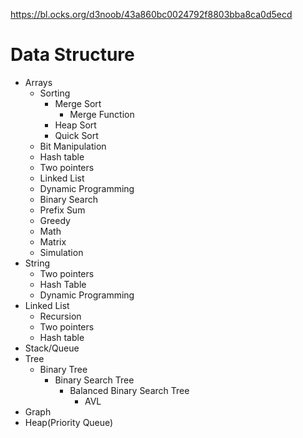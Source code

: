 https://bl.ocks.org/d3noob/43a860bc0024792f8803bba8ca0d5ecd

# Data Structure 
* Arrays
    * Sorting
        * Merge Sort
            * Merge Function
        * Heap Sort
        * Quick Sort
    * Bit Manipulation
    * Hash table
    * Two pointers
    * Linked List
    * Dynamic Programming
    * Binary Search
    * Prefix Sum
    * Greedy
    * Math
    * Matrix
    * Simulation
* String
    * Two pointers
    * Hash Table
    * Dynamic Programming
* Linked List
    * Recursion
    * Two pointers
    * Hash table
* Stack/Queue
* Tree
    * Binary Tree
        * Binary Search Tree
            * Balanced Binary Search Tree
                * AVL
* Graph
* Heap(Priority Queue)
